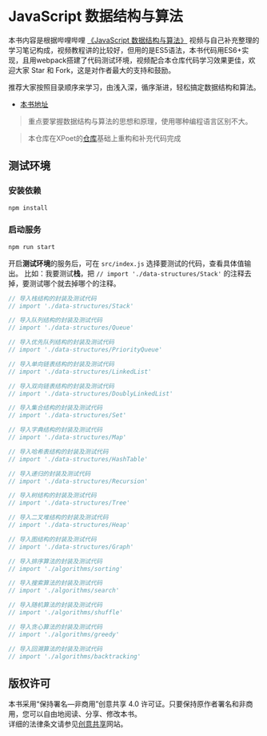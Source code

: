 # JavaScript 数据结构与算法

本书内容是根据哔哩哔哩 [《JavaScript 数据结构与算法》](https://www.bilibili.com/video/BV1x7411L7Q7?p=1) 视频与自己补充整理的学习笔记构成，视频教程讲的比较好，但用的是ES5语法，本书代码用ES6+实现，且用webpack搭建了代码测试环境，视频配合本仓库代码学习效果更佳，欢迎大家 Star 和 Fork，这是对作者最大的支持和鼓励。  

推荐大家按照目录顺序来学习，由浅入深，循序渐进，轻松搞定数据结构和算法。

- [本书地址](https://dragon-liu.github.io/javascript-datastructures-algorithms/)

> 重点要掌握数据结构与算法的思想和原理，使用哪种编程语言区别不大。

> 本仓库在XPoet的[仓库](https://github.com/XPoet/js-data-structures-and-algorithms)基础上重构和补充代码完成

## 测试环境

### 安装依赖

```bash
npm install
```

### 启动服务

```bash
npm run start
```

开启**测试环境**的服务后，可在 `src/index.js` 选择要测试的代码，查看具体值输出。
比如：我要测试**栈**，把 `// import './data-structures/Stack'` 的注释去掉，要测试哪个就去掉哪个的注释。

```js
// 导入栈结构的封装及测试代码
// import './data-structures/Stack'

// 导入队列结构的封装及测试代码
// import './data-structures/Queue'

// 导入优先队列结构的封装及测试代码
// import './data-structures/PriorityQueue'

// 导入单向链表结构的封装及测试代码
// import './data-structures/LinkedList'

// 导入双向链表结构的封装及测试代码
// import './data-structures/DoublyLinkedList'

// 导入集合结构的封装及测试代码
// import './data-structures/Set'

// 导入字典结构的封装及测试代码
// import './data-structures/Map'

// 导入哈希表结构的封装及测试代码
// import './data-structures/HashTable'

// 导入递归的封装及测试代码
// import './data-structures/Recursion'

// 导入树结构的封装及测试代码
// import './data-structures/Tree'

// 导入二叉堆结构的封装及测试代码
// import './data-structures/Heap'

// 导入图结构的封装及测试代码
// import './data-structures/Graph'

// 导入排序算法的封装及测试代码
// import './algorithms/sorting'

// 导入搜索算法的封装及测试代码
// import './algorithms/search'

// 导入随机算法的封装及测试代码
// import './algorithms/shuffle'

// 导入贪心算法的封装及测试代码
// import './algorithms/greedy'

// 导入回溯算法的封装及测试代码
// import './algorithms/backtracking'
```

## 版权许可

本书采用“保持署名—非商用”创意共享 4.0 许可证。只要保持原作者署名和非商用，您可以自由地阅读、分享、修改本书。  
详细的法律条文请参见[创意共享](http://creativecommons.org/licenses/by-nc/4.0/)网站。  
